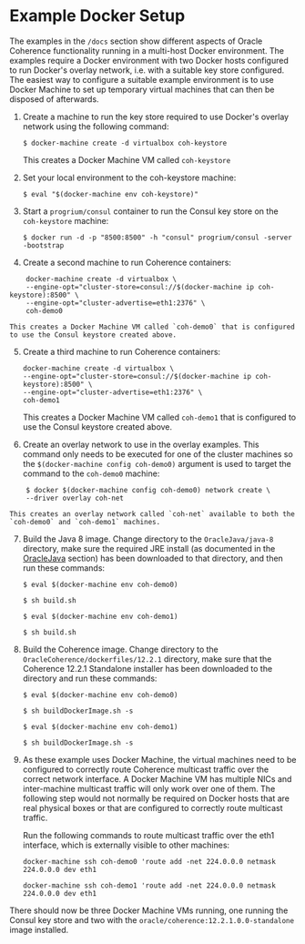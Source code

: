 # Example Docker Setup
The examples in the `/docs` section show different aspects of Oracle Coherence functionality running in a multi-host Docker environment. The examples require a Docker environment with two Docker hosts configured to run Docker's overlay network, i.e. with a suitable key store configured. The easiest way to configure a suitable example environment is to use Docker Machine to set up temporary virtual machines that can then be disposed of afterwards.  

1. Create a machine to run the key store required to use Docker's overlay network using the following command:

    `$ docker-machine create -d virtualbox coh-keystore`

    This creates a Docker Machine VM called `coh-keystore`
    
2. Set your local environment to the coh-keystore machine:
    
    `$ eval "$(docker-machine env coh-keystore)"`
    
3. Start a `progrium/consul` container to run the Consul key store on the `coh-keystore` machine:
    
    `$ docker run -d -p "8500:8500" -h "consul" progrium/consul -server -bootstrap`
    
4. Create a second machine to run Coherence containers:
    
```
    docker-machine create -d virtualbox \
    --engine-opt="cluster-store=consul://$(docker-machine ip coh-keystore):8500" \
    --engine-opt="cluster-advertise=eth1:2376" \
    coh-demo0
```

    This creates a Docker Machine VM called `coh-demo0` that is configured to use the Consul keystore created above.
    
5. Create a third machine to run Coherence containers:

    ```
    docker-machine create -d virtualbox \
    --engine-opt="cluster-store=consul://$(docker-machine ip coh-keystore):8500" \
    --engine-opt="cluster-advertise=eth1:2376" \
    coh-demo1
    ```

    This creates a Docker Machine VM called `coh-demo1` that is configured to use the Consul keystore created above.
    
6. Create an overlay network to use in the overlay examples. This command only needs to be executed for one of the cluster machines so the `$(docker-machine config coh-demo0)` argument is used to target the command to the `coh-demo0` machine: 
    
```
    $ docker $(docker-machine config coh-demo0) network create \
    --driver overlay coh-net
```

    This creates an overlay network called `coh-net` available to both the `coh-demo0` and `coh-demo1` machines.
    
7. Build the Java 8 image. Change directory to the `OracleJava/java-8` directory, make sure the required JRE install (as documented in the [OracleJava](../../../OracleJava) section) has been downloaded to that directory, and then run these commands:
    
    `$ eval $(docker-machine env coh-demo0)`
    
    `$ sh build.sh`
    
    `$ eval $(docker-machine env coh-demo1)`
    
    `$ sh build.sh`
    
8. Build the Coherence image. Change directory to the `OracleCoherence/dockerfiles/12.2.1` directory, make sure that the Coherence 12.2.1 Standalone installer has been downloaded to the directory and run these commands:
    
    `$ eval $(docker-machine env coh-demo0)`
    
    `$ sh buildDockerImage.sh -s`
    
    `$ eval $(docker-machine env coh-demo1)`
    
    `$ sh buildDockerImage.sh -s`
    
9. As these example uses Docker Machine, the virtual machines need to be configured to correctly route Coherence multicast traffic over the correct network interface. A Docker Machine VM has multiple NICs and inter-machine multicast traffic will only work over one of them. The following step would not normally be required on Docker hosts that are real physical boxes or that are configured to correctly route multicast traffic. 

    Run the following commands to route multicast traffic over the eth1 interface, which is externally visible to other machines:
 
    `docker-machine ssh coh-demo0 'route add -net 224.0.0.0 netmask 224.0.0.0 dev eth1`
 
    `docker-machine ssh coh-demo1 'route add -net 224.0.0.0 netmask 224.0.0.0 dev eth1`
        
There should now be three Docker Machine VMs running, one running the Consul key store and two with the `oracle/coherence:12.2.1.0.0-standalone` image installed.
